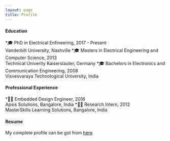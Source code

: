 ```yaml
---
layout: page
title: Profile
---
```


#### Education
*:mortar_board:  PhD in Electrical Enfineering, 2017 - Present\
Vanderbilt University, Nashville
*:mortar_board:  Masters in Electrical Engineering and Computer Science, 2013\
Technical Univerity Kaiserslauter, Germany
*:mortar_board:  Bachelors in Electronics and Communication Engineering, 2008\
Visvesvaraya Technological University, India

#### Professional Experience
*:man_technologist:  Embedded Design Engineer, 2016\
Apsis Solutions, Bangalore, India
*:man_student:  Research Intern, 2012\
MasterSkills Learning Solutions, Bangalore, India

#### Resume
My complete profile can be got from [here](https://drive.google.com/file/d/1YahsTOhpMjDUra-686odx_lCwbWS7YDR/view?usp=sharing).
